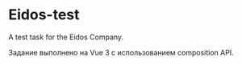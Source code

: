 # Eidos-test
A test task for the Eidos Company.

Задание выполнено на Vue 3 с использованием composition API.
